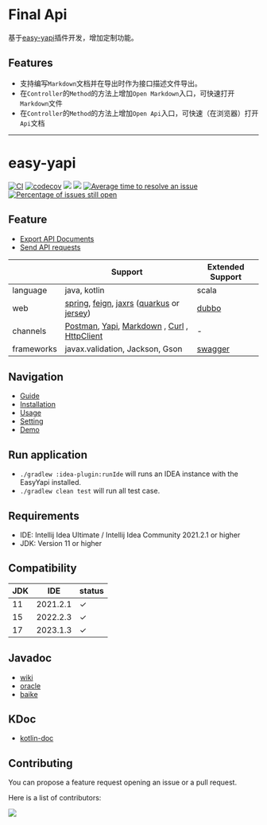 # Final Api

基于[easy-yapi](https://github.com/tangcent/easy-yapi)插件开发，增加定制功能。

## Features

* 支持编写`Markdown`文档并在导出时作为接口描述文件导出。
* 在`Controller`的`Method`的方法上增加`Open Markdown`入口，可快速打开`Markdown`文件
* 在`Controller`的`Method`的方法上增加`Open Api`入口，可快速（在浏览器）打开`Api`文档

---

# easy-yapi

[![CI](https://github.com/tangcent/easy-yapi/actions/workflows/ci.yml/badge.svg)](https://github.com/tangcent/easy-yapi/actions/workflows/ci.yml)
[![codecov](https://codecov.io/gh/tangcent/easy-yapi/branch/master/graph/badge.svg?token=J6RUGI54XV)](https://codecov.io/gh/tangcent/easy-yapi)
[![](https://img.shields.io/jetbrains/plugin/v/12458?color=blue&label=version)](https://plugins.jetbrains.com/plugin/12458-easyyapi)
[![](https://img.shields.io/jetbrains/plugin/d/12458)](https://plugins.jetbrains.com/plugin/12458-easyyapi)
[![Average time to resolve an issue](http://isitmaintained.com/badge/resolution/tangcent/easy-yapi.svg)](http://isitmaintained.com/project/tangcent/easy-yapi "Average time to resolve an issue")
[![Percentage of issues still open](http://isitmaintained.com/badge/open/tangcent/easy-yapi.svg)](http://isitmaintained.com/project/tangcent/easy-yapi "Percentage of issues still open")

## Feature

- [Export API Documents](https://easyyapi.com/documents/use.html)
- [Send API requests](http://easyyapi.com/documents/call.html)

|            | Support                                                                                                                                                                                                                                                                                   | Extended Support                  |
|------------|-------------------------------------------------------------------------------------------------------------------------------------------------------------------------------------------------------------------------------------------------------------------------------------------|-----------------------------------|
| language   | java, kotlin                                                                                                                                                                                                                                                                              | scala                             |
| web        | [spring](https://spring.io/), [feign](https://spring.io/projects/spring-cloud-openfeign), [jaxrs](https://www.oracle.com/technical-resources/articles/java/jax-rs.html) ([quarkus](https://quarkus.io/) or [jersey](https://eclipse-ee4j.github.io/jersey/))                              | [dubbo](https://dubbo.apache.org) |
| channels   | [Postman](https://easyyapi.com/documents/export2postman.html), [Yapi](https://easyyapi.com/documents/export2yapi.html), [Markdown](https://easyyapi.com/documents/export2markdown.html) , [Curl](https://curl.se/) , [HttpClient](https://plugins.jetbrains.com/plugin/13121-http-client) | -                                 |
| frameworks | javax.validation, Jackson, Gson                                                                                                                                                                                                                                                           | [swagger](https://swagger.io/)    |

## Navigation

* [Guide](https://easyyapi.com/documents/index.html)
* [Installation](https://easyyapi.com/documents/installation.html)
* [Usage](https://easyyapi.com/documents/use.html)
* [Setting](https://easyyapi.com/setting/index.html)
* [Demo](https://easyyapi.com/demo/index.html)

## Run application

- `./gradlew :idea-plugin:runIde` will runs an IDEA instance with the EasyYapi installed.
- `./gradlew clean test` will run all test case.

## Requirements

- IDE: Intellij Idea Ultimate / Intellij Idea Community 2021.2.1 or higher
- JDK: Version 11 or higher

## Compatibility

| JDK | IDE      | status |
|-----|----------|--------|
| 11  | 2021.2.1 | ✓      |
| 15  | 2022.2.3 | ✓      |
| 17  | 2023.1.3 | ✓      |

## Javadoc

- [wiki](https://en.wikipedia.org/wiki/Javadoc)
- [oracle](https://docs.oracle.com/javase/8/docs/technotes/tools/windows/javadoc.html)
- [baike](https://baike.baidu.com/item/javadoc)

## KDoc

- [kotlin-doc](https://kotlinlang.org/docs/reference/kotlin-doc.html)

## Contributing

You can propose a feature request opening an issue or a pull request.

Here is a list of contributors:

<a href="https://github.com/tangcent/easy-yapi/graphs/contributors">
  <img src="https://contrib.rocks/image?repo=tangcent/easy-yapi" />
</a>
